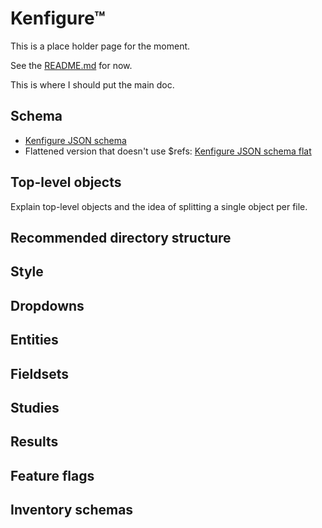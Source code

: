 # Kenfigure™

This is a place holder page for the moment.

See the [README.md](https://github.com/kennovation1/kenfigure/blob/main/README.md) for now.

This is where I should put the main doc.

## Schema
- [Kenfigure JSON schema](./jsonschemas/latest/kenfigure.schema.json)
- Flattened version that doesn't use $refs: [Kenfigure JSON schema flat](./jsonschemas/latest/kenfigure.schema_flat.json)


## Top-level objects
Explain top-level objects and the idea of splitting a single object per file.

## Recommended directory structure

## Style

## Dropdowns

## Entities

## Fieldsets

## Studies

## Results

## Feature flags

## Inventory schemas